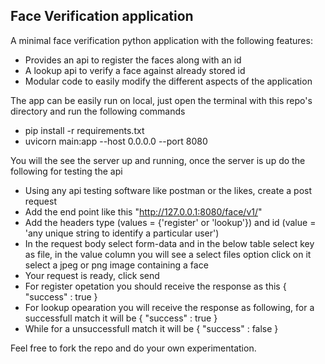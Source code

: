 ## Face Verification application

A minimal face verification python application with the following features:
 - Provides an api to register the faces along with an id
 - A lookup api to verify a face against already stored id
 - Modular code to easily modify the different aspects of the application
 
The app can be easily run on local, just open the terminal with this repo's directory and run the following commands
 - pip install -r requirements.txt
 - uvicorn main:app --host 0.0.0.0 --port 8080

You will the see the server up and running, once the server is up do the following for testing the api
 - Using any api testing software like postman or the likes, create a post request
 - Add the end point like this "http://127.0.0.1:8080/face/v1/"
 - Add the headers type (values = {'register' or 'lookup'}) and id (value = 'any unique string to identify a particular user')
 - In the request body select form-data and in the below table select key as file, in the value column you will see a select files option click on it select a jpeg or png image containing a face
 - Your request is ready, click send
 - For register opetation you should receive the response as this { "success" : true }
 - For lookup opearation you will receive the response as following, for a successfull match it will be { "success" : true }
 - While for a unsuccessfull match it will be { "success" : false }
 
 Feel free to fork the repo and do your own experimentation.
